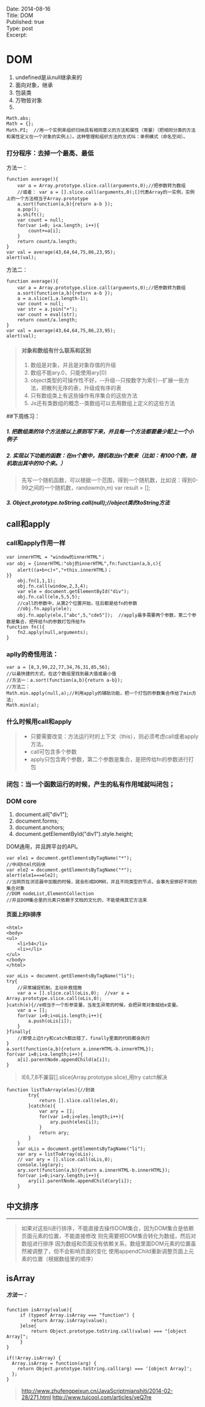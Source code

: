 Date: 2014-08-16  
Title: DOM  
Published: true  
Type: post  
Excerpt:   

# DOM


1. undefined是从null继承来的
2. 面向对象，继承
3. 包装类
4. 万物皆对象
5.

```
Math.abs;
Math = {};
Math.PI;  //用一个实例来组织归纳具有相同意义的方法和属性（常量）（把相同分类的方法和属性定义在一个对象的实例上）。这种管理和组织方法的方式叫：单例模式（命名空间）。
```

### 打分程序：去掉一个最高、最低
方法一：

```
function average(){
	var a = Array.prototype.slice.call(arguments,0);//把参数转为数组
	//或者： var a = [].slice.call(arguments,0);[]代表Array的一实例，实例上的一个方法相当于Array.prototype
	a.sort(function(a,b){return a-b });
	a.pop();
	a.shift();
	var count = null;
	for(var i=0; i<a.length; i++){
		count+=a[i];
	}
	return count/a.length;
}
var val = average(43,64,64,75,86,23,95);
alert(val);
```
方法二：

```
function average(){
	var a = Array.prototype.slice.call(arguments,0);//把参数转为数组
	a.sort(function(a,b){return a-b });
	a = a.slice(1,a.length-1);
	var count = null;
	var str = a.join("+");
	var count = eval(str);
	return count/a.length;
}
var val = average(43,64,64,75,86,23,95);
alert(val);
```

> #### 对象和数组有什么联系和区别
> 1. 数组是对象，并且是对象存值的升级
> 2. 数组不能ary.0，只能使用ary[0]
> 3. object类型的可操作性不好，--升级--只按数字为索引--扩展一些方法，把散列无序的表，升级成有序的表
> 4. 只有数组类上有这些操作有序集合的这些方法
> 5. Js还有类数组的概念--类数组可以去用数组上定义的这些方法

##下周练习：
##### 1. 把数组类的18个方法按以上原则写下来，并且每一个方法都要最少配上一个小例子
##### 2. 实现以下功能的函数：在m个数中，随机取出n个数来（比如：有100个数，随机取出其中的10个来。）
> 先写一个随机函数，可以根据一个范围，得到一个随机数，比如说：得到0-99之间的一个随机数，randowm(n,m)
> var result = [];

##### 3. Object.prototype.toString.call(null);//object类的toString方法


## call和apply
### call和apply作用一样


```
var innerHTML = "window的innerHTML"；
var obj = {innerHTML:"obj的innerHTML",fn:function(a,b,c){
	alert((a+b+c)+","+this.innerHTML)；
}}
	obj.fn(1,1,1);
	obj.fn.call(window,2,3,4);
	var ele = document.getElementById("div");
	obj.fn.call(ele,5,5,5);
	//call的参数中，从第2个位置开始，往后都是给fn的参数
	//obj.fn.apply(ele);
	obj.fn.apply(ele,["abc",5,"cde5"]);  //apply最多需要两个参数，第二个参数是集合，把传给fn的参数打包传给fn
function fn(){
	fn2.apply(null,arguments);
}	
```

### aplly的奇怪用法：
```
var a = [8,3,99,22,77,34,76,31,85,56];
//以最快捷的方式，在这个数组里找到最大值或最小值
//方法一：a.sort(function(a,b){return a-b});
//方法二：
Math.min.apply(null,a);//利用apply的辅助功能，把一个打包的参数集合传给了min方法;
Math.min(a);
```
### 什么时候用call和apply
>* 只要需要改变：方法运行时的上下文（this），则必须考虑call或者apply方法。
>* call可包含多个参数
>* apply只包含两个参数，第二个参数是集合，是把传给fn的参数进行打包


### 闭包：当一个函数运行的时候，产生的私有作用域就叫闭包； 

### DOM core 
1. document.all["div1"];
2. document.forms;
3. document.anchors;
4. document.getElementById("div1").style.height;

DOM通用，并且跨平台的API。

```
var ele1 = document.getElementsByTagName("*");
//中间html代码块
var ele2 = document.getElementsByTagName("*");
alert(ele1===ele2);
//当网页在浏览器中加载的时候，就会形成DOM树，并且不同类型的节点，会事先安排好不同的集合对象
//DOM nodeList,ElementCollection
//并且DOM集合里的元素只依赖于文档的文化的，不能使用其它方法来
```

#### 页面上的li排序


```
<html>
<body>
<ul>
	<li>54</li>
	<li></li>
</ul>
</body>
</html>
```

```
var oLis = document.getElementsByTagName("li");
try{
	//异常捕捉机制，主动补救措施
	var a = [].slice.call(oLis,0);  //var a = Array.prototype.slice.call(oLis,0);
}catch(e){//e相当于一个形参变量，当发生异常的时候，会把异常对象赋给e变量。
	var a = [];
	for(var i=0;i<oLis.length;i++){
		a.push(oLis[i]);
	}
}finally{
	//即使上边try和catch都出错了，finally里面的代码都会执行
}
a.sort(function(a,b){return a.innerHTML-b.innerHTML});
for(var i=0;i<a.length;i++){
	a[i].parentNode.appendChild(a[i]);
}
```
> IE6,7,8不兼容[].slice(Array.prototype.slice),用try catch解决

```
function listToArray(eles){//封装
		try{
			return [].slice.call(eles,0);
		}catch(e){
			var ary = [];
			for(var i=0;i<eles.length;i++){
				ary.push(eles[i]);
			}
			return ary;
		}
	}
	var oLis = document.getElementsByTagName("li");
	var ary = listToArray(oLis);
	// var ary = [].slice.call(oLis,0);
	console.log(ary);
	ary.sort(function(a,b){return a.innerHTML-b.innerHTML});
	for(var i=0;i<ary.length;i++){
		ary[i].parentNode.appendChild(ary[i]);
	}
```

## 中文排序
---

> 如果对这些li进行排序，不能直接去操作DOM集合，因为DOM集合是依赖页面元素的位置，不能直接修改
> 则先需要把DOM集合转化为数组，然后对数组进行排序
> 因为数组和页面没有依赖关系，数组里面DOM元素的位置虽然被调整了，但不会影响页面的变化
> 使用appendChild重新调整页面上元素的位置（根据数组里的顺序）

## isArray
##### 方法一：
```
function isArray(value){
     if (typeof Array.isArray === "function") {
         return Array.isArray(value);    
     }else{
         return Object.prototype.toString.call(value) === "[object Array]";    
     }
}

if(!Array.isArray) {
  Array.isArray = function(arg) {
    return Object.prototype.toString.call(arg) === '[object Array]';
  };
}
```
> http://www.zhufengpeixun.cn/JavaScriptmianshiti/2014-02-28/271.html
> http://www.tuicool.com/articles/veQ7re

